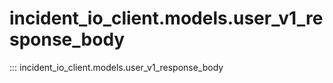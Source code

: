 # incident_io_client.models.user_v1_response_body

::: incident_io_client.models.user_v1_response_body
